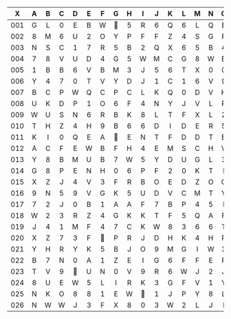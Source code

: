 |X|A|B|C|D|E|F|G|H|I|J|K|L|M|N|O|P|Q|R|S|T|U|V|W|X|Y|Z|
|:-------:|:-------:|:-------:|:-------:|:-------:|:-------:|:-------:|:-------:|:-------:|:-------:|:-------:|:-------:|:-------:|:-------:|:-------:|:-------:|:-------:|:-------:|:-------:|:-------:|:-------:|:-------:|:-------:|:-------:|:-------:|:-------:|:-------:|
|001|G|L|0|E|B|W||5|R|6|Q|6|L|Q|E|T|I|C|L|M|4|I|W|7|8|G|
|002|8|M|6|U|2|O|Y|P|F|F|Z|4|S|G|F|V|6|V|H|T|S|E|Z|T|L|K|
|003|N|S|C|1|7|R|5|B|2|Q|X|6|5|B|4|2|2|E|V|Z|V|X|4|M|X||
|004|7|8|V|U|D|4|G|5|W|M|C|G|8|W|B|A|E|7|Q|R|I|6|9|G|T|U|
|005|1|B|B|6|V|B|M|3|J|5|6|T|X|0|0|M|Q|S|2|L|V|A|L|B|E|K|
|006|Y|4|7|0|T|V|Y|D|J|1|C|1|6|V|9|U|2|C|7|D|F|Z|L|5|T|K|
|007|B|C|P|W|Q|C|P|C|L|K|Q|0|D|V|H|1|K|9|1||U|Z|K|U|S|X|
|008|U|K|D|P|1|O|6|F|4|N|Y|J|V|L|R|E|M|5|K|1|V|A|M|Q|B|G|
|009|W|U|S|N|6|R|B|K|8|L|T|F|X|L|2|3|N|T|X|D|C|C|N|8|7|J|
|010|T|H|Z|4|H|9|B|6|6|D|I|D|E|R|5|7|R|D|0|0|Z|Z|7|N|6|H|
|011|K|I|0|Q|E|A||E|N|T|F|D|D|T|B|X|M|5|F|9|5|P|L|D|B|9|
|012|A|C|F|E|W|B|F|H|4|E|M|S|C|H|V|X|7|3|H|5|K|U|U|2|C|B|
|013|Y|8|B|M|U|B|7|W|5|Y|D|U|G|L|3|K|A|2|Q|9|E|U|7|3|8|J|
|014|G|8|P|E|N|H|0|6|P|F|2|0|K|T|I|5|O|X|Z|8|H|1|0|2|H|H|
|015|X|Z|J|4|V|3|F|R|B|O|E|D|Z|O|C|X|C|3|H|J|6|L|4|4|F|4|
|016|9|N|5|9|V|G|K|5|U|D|V|C|M|T|Y|M|E|D|N|J|M|8|X|J|Z|O|
|017|7|2|J|0|B|1|A|A|F|7|B|P|4|5|I|Q|2|5|P|H|B|X|J|S|N|8|
|018|W|2|3|R|Z|4|G|K|K|T|F|5|Q|A|F|V||1|9|F|B|4|5|D|H|7|
|019|J|4|1|M|F|4|7|C|K|W|8|3|6|6|T|9|V|S|E|6|E|I|W|6|8|4|
|020|X|Z|7|3|F||P|R|J|D|H|K|4|H|P|I|X|X|T|Z|X|M|L|U|3|E|
|021|Y|H|R|Y|K|5|B|J|O|9|M|G|I|W|3|P|7|F|J|S|C|W|E|6|Y|U|
|022|B|7|N|0|A|1|Z|E|I|G|6|F|F|E|F|N|9|P|J|0|X|N|5|C|V|K|
|023|T|V|9||U|N|0|V|9|R|6|W|J|2|J|0|3|C|M|S|O|W|R|D|7|R|
|024|8|U|E|W|5|L|I|R|K|3|G|F|V|1|Y|3|D|T|V|L|3|C|B|3|E|V|
|025|N|K|O|8|8|1|E|W||1|J|P|Y|8|L|D|W|V|N|R|9|M|1|S|6|A|
|026|N|W|W|J|3|F|X|8|0|3|W|2|L|J|I|C|W|4|X|B|7|Q|T|X|Q|C|